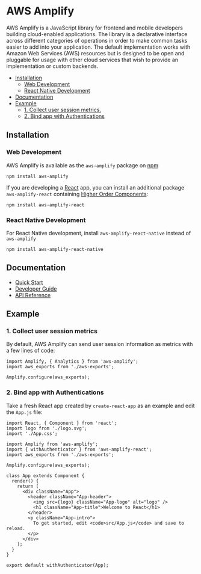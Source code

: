 # AWS Amplify

AWS Amplify is a JavaScript library for frontend and mobile developers building cloud-enabled applications. The library is a declarative interface across different categories of operations in order to make common tasks easier to add into your application. The default implementation works with Amazon Web Services (AWS) resources but is designed to be open and pluggable for usage with other cloud services that wish to provide an implementation or custom backends.

* [Installation](#installation)
  - [Web Development](#web-development)
  - [React Native Development](#react-native-development)
* [Documentation](#documentation)
* [Example](#example)
  - [1. Collect user session metrics.](#1-collect-user-session-metrics)
  - [2. Bind app with Authentications](#2-bind-app-with-authentications)

## Installation

### Web Development
AWS Amplify is available as the `aws-amplify` package on [npm](https://www.npmjs.com/)
```
npm install aws-amplify
```

If you are developing a [React](https://github.com/facebook/react/) app, you can install an additional package `aws-amplify-react` containing [Higher Order Components](https://reactjs.org/docs/higher-order-components.html):
```
npm install aws-amplify-react
```

### React Native Development

For React Native development, install `aws-amplify-react-native` instead of `aws-amplify`
```
npm install aws-amplify-react-native
```

## Documentation

* [Quick Start](media/quick_start.md)
* [Developer Guide](media/developer_guide.md)
* [API Reference](media/api_reference.md)

## Example

### 1. Collect user session metrics

By default, AWS Amplify can send user session information as metrics with a few lines of code:

```
import Amplify, { Analytics } from 'aws-amplify';
import aws_exports from './aws-exports';

Amplify.configure(aws_exports);
```

### 2. Bind app with Authentications
Take a fresh React app created by `create-react-app` as an example and edit the `App.js` file:

```
import React, { Component } from 'react';
import logo from './logo.svg';
import './App.css';

import Amplify from 'aws-amplify';
import { withAuthenticator } from 'aws-amplify-react';
import aws_exports from './aws-exports';

Amplify.configure(aws_exports);

class App extends Component {
  render() {
    return (
      <div className="App">
        <header className="App-header">
          <img src={logo} className="App-logo" alt="logo" />
          <h1 className="App-title">Welcome to React</h1>
        </header>
        <p className="App-intro">
          To get started, edit <code>src/App.js</code> and save to reload.
        </p>
      </div>
    );
  }
}

export default withAuthenticator(App);
```
